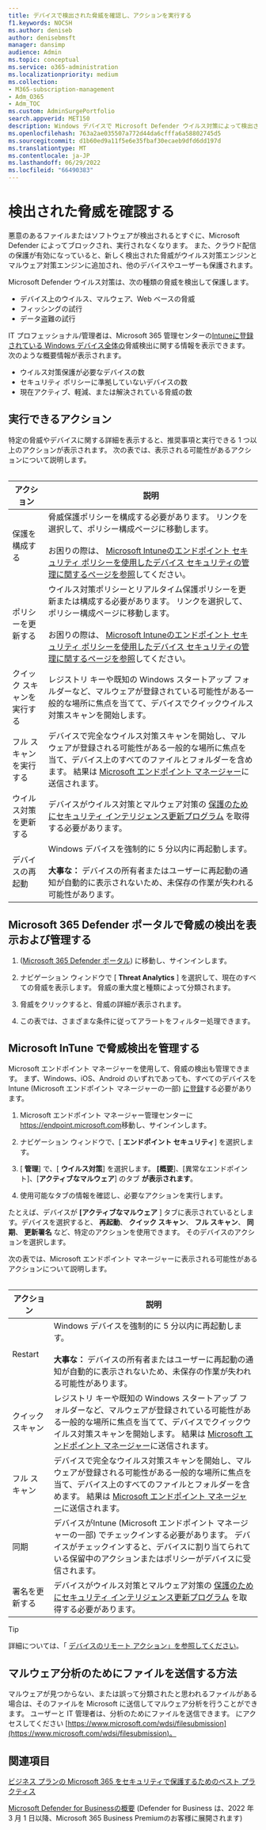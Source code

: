 ```yaml
---
title: デバイスで検出された脅威を確認し、アクションを実行する
f1.keywords: NOCSH
ms.author: deniseb
author: denisebmsft
manager: dansimp
audience: Admin
ms.topic: conceptual
ms.service: o365-administration
ms.localizationpriority: medium
ms.collection:
- M365-subscription-management
- Adm_O365
- Adm_TOC
ms.custom: AdminSurgePortfolio
search.appverid: MET150
description: Windows デバイスで Microsoft Defender ウイルス対策によって検出された脅威を確認して管理する方法について説明します。
ms.openlocfilehash: 763a2ae035507a772d44da6cfffa6a58802745d5
ms.sourcegitcommit: d1b60ed9a11f5e6e35fbaf30ecaeb9dfd6dd197d
ms.translationtype: MT
ms.contentlocale: ja-JP
ms.lasthandoff: 06/29/2022
ms.locfileid: "66490383"
---
```

# <a name="review-detected-threats"></a>検出された脅威を確認する

悪意のあるファイルまたはソフトウェアが検出されるとすぐに、Microsoft Defender によってブロックされ、実行されなくなります。 また、クラウド配信の保護が有効になっていると、新しく検出された脅威がウイルス対策エンジンとマルウェア対策エンジンに追加され、他のデバイスやユーザーも保護されます。

Microsoft Defender ウイルス対策は、次の種類の脅威を検出して保護します。

- デバイス上のウイルス、マルウェア、Web ベースの脅威
- フィッシングの試行
- データ盗難の試行

IT プロフェッショナル/管理者は、Microsoft 365 管理センターの[Intuneに登録されている Windows デバイス全体の](/mem/intune/enrollment/device-enrollment)脅威検出に関する情報を表示できます。 次のような概要情報が表示されます。

- ウイルス対策保護が必要なデバイスの数
- セキュリティ ポリシーに準拠していないデバイスの数
- 現在アクティブ、軽減、または解決されている脅威の数

## <a name="actions-you-can-take"></a>実行できるアクション

特定の脅威やデバイスに関する詳細を表示すると、推奨事項と実行できる 1 つ以上のアクションが表示されます。 次の表では、表示される可能性があるアクションについて説明します。<br><br>

| アクション | 説明 |
|--|--|
| 保護を構成する | 脅威保護ポリシーを構成する必要があります。 リンクを選択して、ポリシー構成ページに移動します。<br><br>お困りの際は、 [Microsoft Intuneのエンドポイント セキュリティ ポリシーを使用したデバイス セキュリティの管理に関するページを参照](/mem/intune/protect/endpoint-security-policy)してください。 |
| ポリシーを更新する | ウイルス対策ポリシーとリアルタイム保護ポリシーを更新または構成する必要があります。 リンクを選択して、ポリシー構成ページに移動します。<br><br>お困りの際は、 [Microsoft Intuneのエンドポイント セキュリティ ポリシーを使用したデバイス セキュリティの管理に関するページを参照](/mem/intune/protect/endpoint-security-policy)してください。 |
| クイック スキャンを実行する | レジストリ キーや既知の Windows スタートアップ フォルダーなど、マルウェアが登録されている可能性がある一般的な場所に焦点を当てて、デバイスでクイックウイルス対策スキャンを開始します。 |
| フル スキャンを実行する | デバイスで完全なウイルス対策スキャンを開始し、マルウェアが登録される可能性がある一般的な場所に焦点を当て、デバイス上のすべてのファイルとフォルダーを含めます。 結果は [Microsoft エンドポイント マネージャー](/mem/intune/fundamentals/tutorial-walkthrough-endpoint-manager)に送信されます。 |
| ウイルス対策を更新する | デバイスがウイルス対策とマルウェア対策の [保護のためにセキュリティ インテリジェンス更新プログラム](https://go.microsoft.com/fwlink/?linkid=2149926) を取得する必要があります。 |
| デバイスの再起動 | Windows デバイスを強制的に 5 分以内に再起動します。<br><br>**大事な：** デバイスの所有者またはユーザーに再起動の通知が自動的に表示されないため、未保存の作業が失われる可能性があります。 |

## <a name="view-and-manage-threat-detections-in-the-microsoft-365-defender-portal"></a>Microsoft 365 Defender ポータルで脅威の検出を表示および管理する

1. ([Microsoft 365 Defender ポータル](https://security.microsoft.com)) に移動し、サインインします。

1. ナビゲーション ウィンドウで [ **Threat Analytics** ] を選択して、現在のすべての脅威を表示します。 脅威の重大度と種類によって分類されます。

1. 脅威をクリックすると、脅威の詳細が表示されます。

1. この表では、さまざまな条件に従ってアラートをフィルター処理できます。

## <a name="manage-threat-detections-in-microsoft-intune"></a>Microsoft InTune で脅威検出を管理する

Microsoft エンドポイント マネージャーを使用して、脅威の検出も管理できます。 まず、Windows、iOS、Android のいずれであっても、すべてのデバイスをIntune (Microsoft エンドポイント マネージャーの一部) [に登録](/mem/intune/enrollment/windows-enrollment-methods)する必要があります。

1. Microsoft エンドポイント マネージャー管理センターに<a href="https://go.microsoft.com/fwlink/p/?linkid=2150463" target="_blank">https://endpoint.microsoft.com</a>移動し、サインインします。

2. ナビゲーション ウィンドウで、[ **エンドポイント セキュリティ**] を選択します。

3. [ **管理**] で、[ **ウイルス対策**] を選択します。 **[概要**]、[異常なエンドポイント]、[**アクティブなマルウェア**] のタブ **が表示されます**。

4. 使用可能なタブの情報を確認し、必要なアクションを実行します。

たとえば、デバイスが **[アクティブなマルウェア** ] タブに表示されているとします。デバイスを選択すると、 **再起動**、 **クイック スキャン**、 **フル スキャン**、 **同期**、 **更新署名** など、特定のアクションを使用できます。 そのデバイスのアクションを選択します。

次の表では、Microsoft エンドポイント マネージャーに表示される可能性があるアクションについて説明します。<br><br>

| アクション | 説明 |
|--|--|
| Restart | Windows デバイスを強制的に 5 分以内に再起動します。<br><br>**大事な：** デバイスの所有者またはユーザーに再起動の通知が自動的に表示されないため、未保存の作業が失われる可能性があります。 |
| クイック スキャン | レジストリ キーや既知の Windows スタートアップ フォルダーなど、マルウェアが登録されている可能性がある一般的な場所に焦点を当てて、デバイスでクイックウイルス対策スキャンを開始します。 結果は [Microsoft エンドポイント マネージャー](/mem/intune/fundamentals/tutorial-walkthrough-endpoint-manager)に送信されます。 |
| フル スキャン | デバイスで完全なウイルス対策スキャンを開始し、マルウェアが登録される可能性がある一般的な場所に焦点を当て、デバイス上のすべてのファイルとフォルダーを含めます。 結果は [Microsoft エンドポイント マネージャー](/mem/intune/fundamentals/tutorial-walkthrough-endpoint-manager)に送信されます。 |
| 同期 | デバイスがIntune (Microsoft エンドポイント マネージャーの一部) でチェックインする必要があります。 デバイスがチェックインすると、デバイスに割り当てられている保留中のアクションまたはポリシーがデバイスに受信されます。 |
| 署名を更新する | デバイスがウイルス対策とマルウェア対策の [保護のためにセキュリティ インテリジェンス更新プログラム](https://go.microsoft.com/fwlink/?linkid=2149926) を取得する必要があります。 |

> [!TIP]
> 詳細については、「 [デバイスのリモート アクション」を参照してください](/mem/intune/protect/endpoint-security-manage-devices#remote-actions-for-devices)。

## <a name="how-to-submit-a-file-for-malware-analysis"></a>マルウェア分析のためにファイルを送信する方法

マルウェアが見つからない、または誤って分類されたと思われるファイルがある場合は、そのファイルを Microsoft に送信してマルウェア分析を行うことができます。 ユーザーと IT 管理者は、分析のためにファイルを送信できます。 にアクセスしてください [https://www.microsoft.com/wdsi/filesubmission](https://www.microsoft.com/wdsi/filesubmission)。

## <a name="see-also"></a>関連項目

[ビジネス プランの Microsoft 365 をセキュリティで保護するためのベスト プラクティス](../admin/security-and-compliance/secure-your-business-data.md)

[Microsoft Defender for Businessの概要](../security/defender-business/mdb-overview.md) (Defender for Business は、2022 年 3 月 1 日以降、Microsoft 365 Business Premiumのお客様に展開されます)
